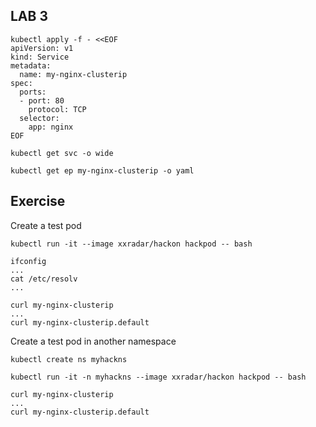## LAB 3

```
kubectl apply -f - <<EOF
apiVersion: v1
kind: Service
metadata:
  name: my-nginx-clusterip
spec:
  ports:
  - port: 80
    protocol: TCP
  selector:
    app: nginx
EOF
```
```
kubectl get svc -o wide
```
```
kubectl get ep my-nginx-clusterip -o yaml
```

## Exercise
Create a test pod
```
kubectl run -it --image xxradar/hackon hackpod -- bash
```
```
ifconfig
...
cat /etc/resolv
...
```
```
curl my-nginx-clusterip
...
curl my-nginx-clusterip.default
```
Create a test pod in another namespace
```
kubectl create ns myhackns 
```
```
kubectl run -it -n myhackns --image xxradar/hackon hackpod -- bash
```
```
curl my-nginx-clusterip
...
curl my-nginx-clusterip.default
```


